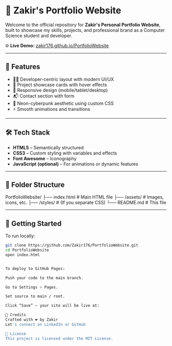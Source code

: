 # 🚀 Zakir's Portfolio Website

Welcome to the official repository for **Zakir's Personal Portfolio Website**, built to showcase my skills, projects, and professional brand as a Computer Science student and developer.

🌐 **Live Demo:** [zakir176.github.io/PortfolioWebsite](https://zakir176.github.io/PortfolioWebsite/)

---

## 🎨 Features

- 🧑‍💻 Developer-centric layout with modern UI/UX
- 💼 Project showcase cards with hover effects
- 📱 Responsive design (mobile/tablet/desktop)
- 📬 Contact section with form
- 🌌 Neon-cyberpunk aesthetic using custom CSS
- ⚡ Smooth animations and transitions

---

## 🛠️ Tech Stack

- **HTML5** – Semantically structured
- **CSS3** – Custom styling with variables and effects
- **Font Awesome** – Iconography
- **JavaScript (optional)** – For animations or dynamic features

---

## 🚧 Folder Structure

PortfolioWebsite/
├── index.html # Main HTML file
├── /assets/ # Images, icons, etc.
├── /styles/ # (If you separate CSS)
└── README.md # This file


---

## 🚀 Getting Started

To run locally:

```bash
git clone https://github.com/Zakir176/PortfolioWebsite.git
cd PortfolioWebsite
open index.html


To deploy to GitHub Pages:

Push your code to the main branch.

Go to Settings > Pages.

Set source to main / root.

Click “Save” — your site will be live at:

🧠 Credits
Crafted with ❤️ by Zakir
Let's connect on LinkedIn or GitHub

📄 License
This project is licensed under the MIT License.